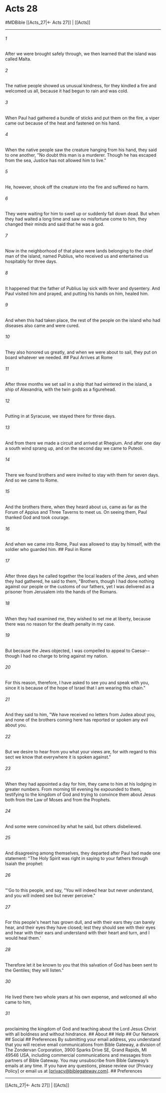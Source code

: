 # Acts 28
#MDBible
[[Acts_27|← Acts 27]] | [[Acts]]

***


###### 1 
After we were brought safely through, we then learned that the island was called Malta. 

###### 2 
The native people showed us unusual kindness, for they kindled a fire and welcomed us all, because it had begun to rain and was cold. 

###### 3 
When Paul had gathered a bundle of sticks and put them on the fire, a viper came out because of the heat and fastened on his hand. 

###### 4 
When the native people saw the creature hanging from his hand, they said to one another, "No doubt this man is a murderer. Though he has escaped from the sea, Justice has not allowed him to live." 

###### 5 
He, however, shook off the creature into the fire and suffered no harm. 

###### 6 
They were waiting for him to swell up or suddenly fall down dead. But when they had waited a long time and saw no misfortune come to him, they changed their minds and said that he was a god. 

###### 7 
Now in the neighborhood of that place were lands belonging to the chief man of the island, named Publius, who received us and entertained us hospitably for three days. 

###### 8 
It happened that the father of Publius lay sick with fever and dysentery. And Paul visited him and prayed, and putting his hands on him, healed him. 

###### 9 
And when this had taken place, the rest of the people on the island who had diseases also came and were cured. 

###### 10 
They also honored us greatly, and when we were about to sail, they put on board whatever we needed. ## Paul Arrives at Rome 

###### 11 
After three months we set sail in a ship that had wintered in the island, a ship of Alexandria, with the twin gods as a figurehead. 

###### 12 
Putting in at Syracuse, we stayed there for three days. 

###### 13 
And from there we made a circuit and arrived at Rhegium. And after one day a south wind sprang up, and on the second day we came to Puteoli. 

###### 14 
There we found brothers and were invited to stay with them for seven days. And so we came to Rome. 

###### 15 
And the brothers there, when they heard about us, came as far as the Forum of Appius and Three Taverns to meet us. On seeing them, Paul thanked God and took courage. 

###### 16 
And when we came into Rome, Paul was allowed to stay by himself, with the soldier who guarded him. ## Paul in Rome 

###### 17 
After three days he called together the local leaders of the Jews, and when they had gathered, he said to them, "Brothers, though I had done nothing against our people or the customs of our fathers, yet I was delivered as a prisoner from Jerusalem into the hands of the Romans. 

###### 18 
When they had examined me, they wished to set me at liberty, because there was no reason for the death penalty in my case. 

###### 19 
But because the Jews objected, I was compelled to appeal to Caesar--though I had no charge to bring against my nation. 

###### 20 
For this reason, therefore, I have asked to see you and speak with you, since it is because of the hope of Israel that I am wearing this chain." 

###### 21 
And they said to him, "We have received no letters from Judea about you, and none of the brothers coming here has reported or spoken any evil about you. 

###### 22 
But we desire to hear from you what your views are, for with regard to this sect we know that everywhere it is spoken against." 

###### 23 
When they had appointed a day for him, they came to him at his lodging in greater numbers. From morning till evening he expounded to them, testifying to the kingdom of God and trying to convince them about Jesus both from the Law of Moses and from the Prophets. 

###### 24 
And some were convinced by what he said, but others disbelieved. 

###### 25 
And disagreeing among themselves, they departed after Paul had made one statement: "The Holy Spirit was right in saying to your fathers through Isaiah the prophet: 

###### 26 
"'Go to this people, and say, "You will indeed hear but never understand, and you will indeed see but never perceive." 

###### 27 
For this people's heart has grown dull, and with their ears they can barely hear, and their eyes they have closed; lest they should see with their eyes and hear with their ears and understand with their heart and turn, and I would heal them.' 

###### 28 
Therefore let it be known to you that this salvation of God has been sent to the Gentiles; they will listen." 

###### 30 
He lived there two whole years at his own expense, and welcomed all who came to him, 

###### 31 
proclaiming the kingdom of God and teaching about the Lord Jesus Christ with all boldness and without hindrance. ## About ## Help ## Our Network ## Social ## Preferences By submitting your email address, you understand that you will receive email communications from Bible Gateway, a division of The Zondervan Corporation, 3900 Sparks Drive SE, Grand Rapids, MI 49546 USA, including commercial communications and messages from partners of Bible Gateway. You may unsubscribe from Bible Gateway&rsquo;s emails at any time. If you have any questions, please review our [Privacy Policy] or email us at [privacy@biblegateway.com]. ## Preferences

***

[[Acts_27|← Acts 27]] | [[Acts]]
